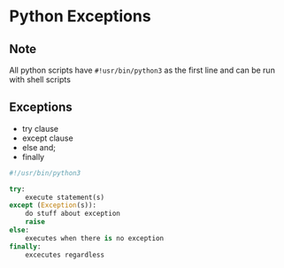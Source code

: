#	Python Exceptions

## Note
All python scripts have ```#!usr/bin/python3``` as the first line and can be run with shell scripts

## Exceptions
- try clause
- except clause
- else and;
- finally

```py
#!/usr/bin/python3

try:
    execute statement(s)
except (Exception(s)):
    do stuff about exception
    raise
else:
    executes when there is no exception
finally:
    excecutes regardless
```
